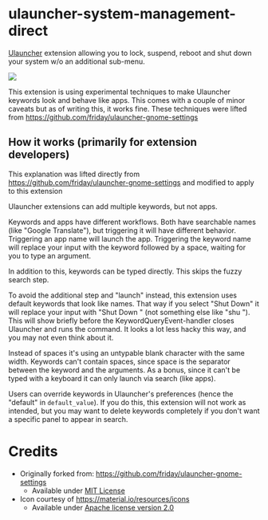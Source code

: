 # ulauncher-system-management-direct

[Ulauncher](https://ulauncher.io) extension allowing you to lock, suspend, reboot and shut down your system w/o an additional sub-menu.

![](screencast-demo.gif)


This extension is using experimental techniques to make Ulauncher keywords look and behave like apps. This comes with a couple of minor caveats but as of writing this, it works fine. These techniques were lifted from https://github.com/friday/ulauncher-gnome-settings

## How it works (primarily for extension developers)

This explanation was lifted directly from https://github.com/friday/ulauncher-gnome-settings and modified to apply to this extension

Ulauncher extensions can add multiple keywords, but not apps.

Keywords and apps have different workflows. Both have searchable names (like "Google Translate"), but triggering it will have different behavior. Triggering an app name will launch the app. Triggering the keyword name will replace your input with the keyword followed by a space, waiting for you to type an argument.

In addition to this, keywords can be typed directly. This skips the fuzzy search step.

To avoid the additional step and "launch" instead, this extension uses default keywords that look like names. That way if you select "Shut Down" it will replace your input with "Shut Down " (not something else like "shu "). This will show briefly before the KeywordQueryEvent-handler closes Ulauncher and runs the command. It looks a lot less hacky this way, and you may not even think about it.

Instead of spaces it's using an untypable blank character with the same width. Keywords can't contain spaces, since space is the separator between the keyword and the arguments. As a bonus, since it can't be typed with a keyboard it can only launch via search (like apps).

Users can override keywords in Ulauncher's preferences (hence the "default" in `default_value`). If you do this, this extension will not work as intended, but you may want to delete keywords completely if you don't want a specific panel to appear in search.

# Credits
- Originally forked from: https://github.com/friday/ulauncher-gnome-settings
  - Available under [MIT License](https://github.com/friday/ulauncher-gnome-settings/blob/v5/LICENSE)
- Icon courtesy of https://material.io/resources/icons
  - Available under [Apache license version 2.0](https://www.apache.org/licenses/LICENSE-2.0.html)
